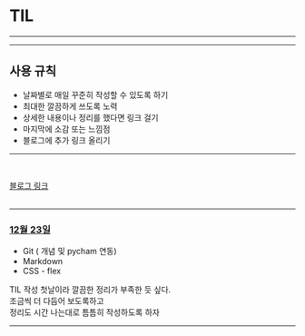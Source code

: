 # TIL

***
***

## 사용 규칙

* 날짜별로 매일 꾸준히 작성할 수 있도록 하기 
* 최대한 깔끔하게 쓰도록 노력
* 상세한 내용이나 정리를 했다면 링크 걸기
* 마지막에 소감 또는 느낌점 
* 블로그에 추가 링크 올리기

***
<br>

[블로그 링크](https://jscript.tistory.com/)  
<br>
***
### <u>12월 23일</u>

- Git ( 개념 및 pycham 연동)
- Markdown
- CSS - flex

TIL 작성 첫날이라 깔끔한 정리가 부족한 듯 싶다.  
조금씩 더 다듬어 보도록하고  
정리도 시간 나는대로 틈틈히 작성하도록 하자<br>
    

***





